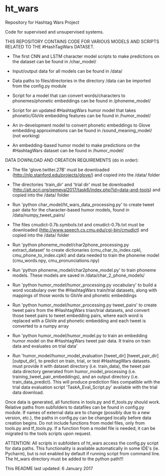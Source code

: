 # ht_wars
Repository for Hashtag Wars Project

Code for supervised and unsupervised systems.

THIS REPOSITORY CONTAINS CODE FOR VARIOUS MODELS AND SCRIPTS RELATED TO THE #HashTagWars DATASET.

- The first CNN and LSTM character model scripts to make predictions on the dataset can be found in /char_model/

- Input/output data for all models can be found in /data/

- Data paths to files/directories in the directory /data can be imported from the config.py module

- Script for a model that can convert words/characters to phonemes/phonetic embeddings can be found in /phoneme_model/

- Script for an updated #HashtagWars humor model that takes phonetic/GloVe embedding features can be found in /humor_model/

- An in-development model to convert phonetic embeddings to Glove embedding approximations can be found in /sound_meaning_model/ (not working)

- An embedding-based humor model to make predictions on the #HashtagWars dataset can be found in /humor_model/


DATA DOWNLOAD AND CREATION REQUIREMENTS (do in order):

- The file 'glove.twitter.27B' must be downloaded (http://nlp.stanford.edu/projects/glove/) and copied into the /data/ folder

- The directories 'train_dir' and 'trial dir' must be downloaded (http://alt.qcri.org/semeval2017/task6/index.php?id=data-and-tools)
    and copied into the /data/ folder

- Run 'python char_model/ht_wars_data_processing.py' to create tweet pair data for the character-based humor models, found in /data/numpy_tweet_pairs/

- The files cmudict-0.7b.symbols.txt and cmudict-0.7b.txt must be downloaded (http://www.speech.cs.cmu.edu/cgi-bin/cmudict) and copied into the /data/ folder

- Run 'python phoneme_model/char2phone_processing.py extract_dataset' to create dictionaries (cmu_char_to_index.cpkl, cmu_phone_to_index.cpkl)
    and data needed to train the phoneme model (cmu_words.npy, cmu_pronunciations.npy)

- Run 'python phoneme_model/char2phone_model.py' to train phoneme models. These models are saved in /data/char_2_phone_models/

- Run 'python humor_model/humor_processing.py vocabulary' to build a word vocabulary over the #HashtagWars train/trial datasets, along with mappings of
    those words to GloVe and phonetic embeddings

- Run 'python humor_model/humor_processing.py tweet_pairs' to create tweet pairs from the #HashtagWars trian/trial datasets, and convert those
    tweet pairs to tweet embedding pairs, where each word is replaced with a GloVe and phonetic embedding and each tweet is converted to a numpy array

- Run 'python humor_model/humor_model.py to train an embedding humor model on the #HashtagWars tweet pair data. It trains on train data and evaluates
    on trial data'

- Run 'humor_model/humor_model_evaluation [tweet_dir] [tweet_pair_dir] [output_dir], to predict on train, trial, or test #HashtagWars datasets.
    must provide it with dataset directory (i.e. train_data), the tweet pair data directory generated from humor_model_processing (i.e. training_tweet_pair_embeddings),
    and an output directory (i.e. train_data_predict). This will produce prediction files compatible with the trial data evaluation script 'TaskA_Eval_Script.py' available
    with the trial data download.

Once data is generated, all functions in tools.py and tf_tools.py should work. Relative paths from subfolders to datafiles can be found in config.py module.
If names of external data are to change (possibly due to a new version, etc.), the paths in config.py can be changed locally before data creation begins. Do not
include functions from model files, only from tools.py and tf_tools.py. If a function from a model file is needed, it can be migrated to the tools scripts upon
request.

ATTENTION: All scripts in subfolders of ht_wars access the config.py script for data paths. This functionality is available automatically in some IDE's (ie. Pycharm),
but is not enabled by default if running script from command line. The ht_wars directory must be added to the python path!!!

This README last updated: 6 January 2017